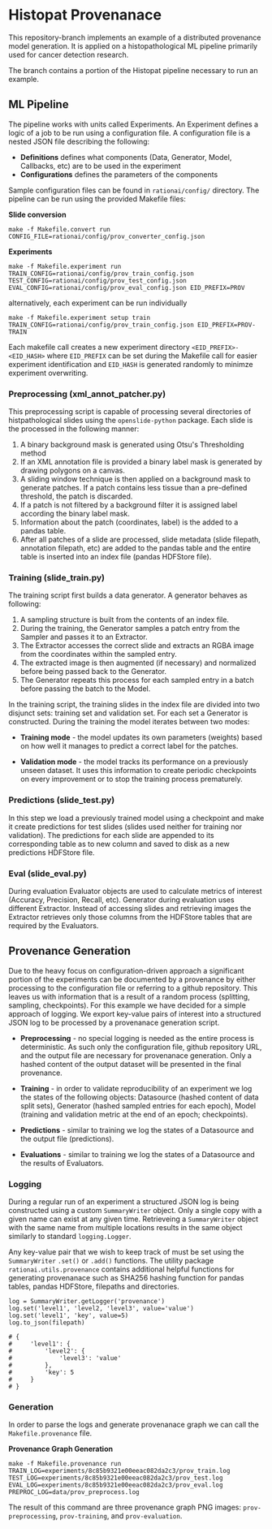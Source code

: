 # Histopat Provenanace

This repository-branch implements an example of a distributed provenance model generation. It is applied on a histopathological ML pipeline primarily used for cancer detection research.

The branch contains a portion of the Histopat pipeline necessary to run an example. 

## ML Pipeline

The pipeline works with units called Experiments. An Experiment defines a logic of a job to be run using a configuration file. A configuration file is a nested JSON file describing the following:

- **Definitions** defines what components (Data, Generator, Model, Callbacks, etc) are to be used in the experiment
- **Configurations** defines the parameters of the components

Sample configuration files can be found in `rationai/config/` directory. The pipeline can be run using the provided Makefile files:

**Slide conversion**

`make -f Makefile.convert run CONFIG_FILE=rationai/config/prov_converter_config.json`

**Experiments**

`make -f Makefile.experiment run TRAIN_CONFIG=rationai/config/prov_train_config.json TEST_CONFIG=rationai/config/prov_test_config.json EVAL_CONFIG=rationai/config/prov_eval_config.json EID_PREFIX=PROV`

alternatively, each experiment can be run individually

`make -f Makefile.experiment setup train TRAIN_CONFIG=rationai/config/prov_train_config.json EID_PREFIX=PROV-TRAIN` 

Each makefile call creates a new experiment directory `<EID_PREFIX>-<EID_HASH>` where `EID_PREFIX` can be set during the Makefile call for easier experiment identification and `EID_HASH` is generated randomly to minimze experiment overwriting.

### Preprocessing (xml_annot_patcher.py)

This preprocessing script is capable of processing several directories of histpathological slides using the `openslide-python` package. Each slide is the processed in the following manner:

1. A binary background mask is generated using Otsu's Thresholding method
2. If an XML annotation file is provided a binary label mask is generated by drawing polygons on a canvas.
3. A sliding window technique is then applied on a background mask to generate patches. If a patch contains less tissue than a pre-defined threshold, the patch is discarded.
4. If a patch is not filtered by a background filter it is assigned label according the binary label mask.
5. Information about the patch (coordinates, label) is the added to a pandas table.
6. After all patches of a slide are processed, slide metadata (slide filepath, annotation filepath, etc) are added to the pandas table and the entire table is inserted into an index file (pandas HDFStore file).

### Training (slide_train.py)

The training script first builds a data generator. A generator behaves as following:

1. A sampling structure is built from the contents of an index file.
2. During the training, the Generator samples a patch entry from the Sampler and passes it to an Extractor. 
3. The Extractor accesses the correct slide and extracts an RGBA image from the coordinates within the sampled entry. 
4. The extracted image is then augmented (if necessary) and normalized before being passed back to the Generator.
5. The Generator repeats this process for each sampled entry in a batch before passing the batch to the Model.

In the training script, the training slides in the index file are divided into two disjunct sets: training set and validation set.
For each set a Generator is constructed. During the training the model iterates between two modes:

- **Training mode** - the model updates its own parameters (weights) based on how well it manages to predict a correct label for the patches. 

- **Validation mode** - the model tracks its performance on a previously unseen dataset. It uses this information to create periodic checkpoints on every improvement or to stop the training process prematurely.

### Predictions (slide_test.py)

In this step we load a previously trained model using a checkpoint and make it create predictions for test slides (slides used neither for training nor validation). The predictions for each slide are appended to its corresponding table as to new column and saved to disk as a new predictions HDFStore file.

### Eval (slide_eval.py)

During evaluation Evaluator objects are used to calculate metrics of interest (Accuracy, Precision, Recall, etc). Generator during evaluation uses different Extractor. Instead of accessing slides and retrieving images the Extractor retrieves only those columns from the HDFStore tables that are required by the Evaluators.



## Provenance Generation

Due to the heavy focus on configuration-driven approach a significant portion of the experiments can be documented by a provenance by either processing to the configuration file or referring to a github repository. This leaves us with information that is a result of a random process (splitting, sampling, checkpoints). For this example we have decided for a simple approach of logging. We export key-value pairs of interest into a structured JSON log to be processed by a provenanace generation script.

- **Preprocessing** - no special logging is needed as the entire process is deterministic. As such only the configuration file, github repository URL, and the output file are necessary for provenanace generation. Only a hashed content of the output dataset will be presented in the final provenance.

- **Training** - in order to validate reproducibility of an experiment we log the states of the following objects: Datasource (hashed content of data split sets), Generator (hashed sampled entries for each epoch), Model (training and validation metric at the end of an epoch; checkpoints). 

- **Predictions** - similar to training we log the states of a Datasource and the output file (predictions).

- **Evaluations** - similar to training we log the states of a Datasource and the results of Evaluators.

### Logging

During a regular run of an experiment a structured JSON log is being constructed using a custom `SummaryWriter` object. Only a single copy with a given name can exist at any given time. Retrieveing a `SummaryWriter` object with the same name from multiple locations results in the same object similarly to standard `logging.Logger`. 

Any key-value pair that we wish to keep track of must be set using the `SummaryWriter` `.set()` or `.add()` functions. The utility package `rationai.utils.provenance` contains additional helpful functions for generating provenanace such as SHA256 hashing function for pandas tables, pandas HDFStore, filepaths and directories.

```
log = SummaryWriter.getLogger('provenance')
log.set('level1', 'level2, 'level3', value='value')
log.set('level1', 'key', value=5)
log.to_json(filepath)

# {
#     'level1': {
#         'level2': {
#             'level3': 'value'
#         },
#         'key': 5
#     }
# }

```



### Generation

In order to parse the logs and generate provenanace graph we can call the `Makefile.provenance` file.

**Provenance Graph Generation**

`make -f Makefile.provenance run TRAIN_LOG=experiments/8c85b9321e00eeac082da2c3/prov_train.log TEST_LOG=experiments/8c85b9321e00eeac082da2c3/prov_test.log EVAL_LOG=experiments/8c85b9321e00eeac082da2c3/prov_eval.log PREPROC_LOG=data/prov_preprocess.log`

The result of this command are three provenance graph PNG images: `prov-preprocessing`, `prov-training`, and `prov-evaluation`.



